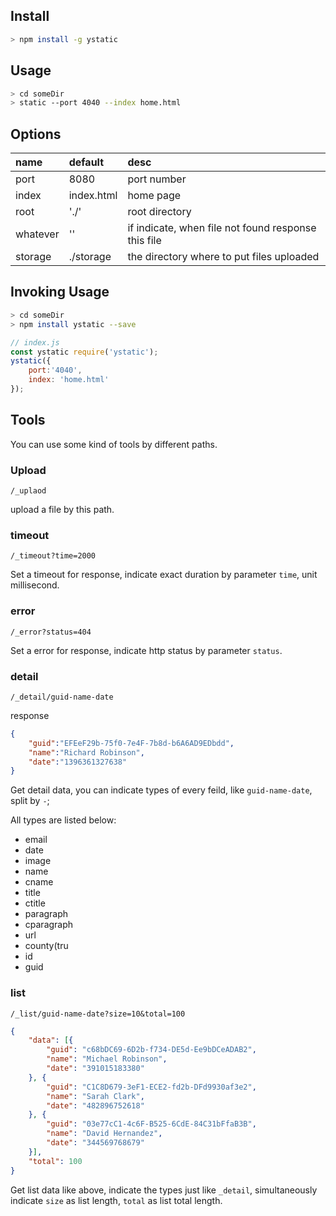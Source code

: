 ## Install

```bash
> npm install -g ystatic
```

## Usage

```bash
> cd someDir
> static --port 4040 --index home.html
```

## Options

|name|default|desc|
|:---|:---|:---|
|port|8080|port number|
|index|index.html|home page|
|root|'./'|root directory|
|whatever|''|if indicate, when file not found response this file|
|storage|./storage|the directory where to put files uploaded|

## Invoking Usage

```bash
> cd someDir
> npm install ystatic --save
```

```js
// index.js
const ystatic require('ystatic');
ystatic({
    port:'4040',
    index: 'home.html'
});
```

## Tools

You can use some kind of tools by different paths.

### Upload

`/_uplaod`

upload a file by this path.

### timeout

`/_timeout?time=2000`

Set a timeout for response, indicate exact duration by parameter `time`,  unit millisecond.

### error

`/_error?status=404`

Set a error for response, indicate http status by parameter `status`.

### detail

`/_detail/guid-name-date`

response

```JSON
{
    "guid":"EFEeF29b-75f0-7e4F-7b8d-b6A6AD9EDbdd",
    "name":"Richard Robinson",
    "date":"1396361327638"
}
```

Get detail data, you can indicate types of every feild, like `guid-name-date`, split by `-`;

All types are listed below:

- email
- date
- image
- name
- cname
- title
- ctitle
- paragraph
- cparagraph
- url
- county(tru
- id
- guid

### list

`/_list/guid-name-date?size=10&total=100`

```JSON
{
    "data": [{
        "guid": "c68bDC69-6D2b-f734-DE5d-Ee9bDCeADAB2",
        "name": "Michael Robinson",
        "date": "391015183380"
    }, {
        "guid": "C1C8D679-3eF1-ECE2-fd2b-DFd9930af3e2",
        "name": "Sarah Clark",
        "date": "482896752618"
    }, {
        "guid": "03e77cC1-4c6F-B525-6CdE-84C31bFfaB3B",
        "name": "David Hernandez",
        "date": "344569768679"
    }],
    "total": 100
}
```

Get list data like above, indicate the types just like `_detail`, simultaneously indicate `size` as list length, `total` as list total length.
